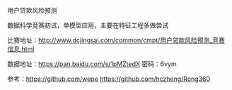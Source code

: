 用户贷款风险预测

数据科学竞赛初试，单模型应用，主要在特征工程多做尝试

比赛地址：http://www.dcjingsai.com/common/cmpt/用户贷款风险预测_竞赛信息.html

数据地址：https://pan.baidu.com/s/1pMZtedX 密码：6vym

参考：https://github.com/wepe
     https://github.com/hczheng/Rong360
     
